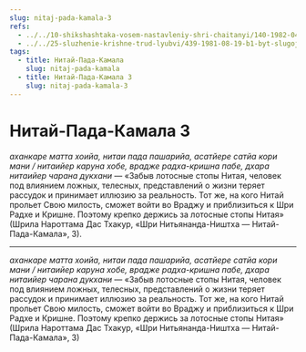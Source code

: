 ```yaml
---
slug: nitaj-pada-kamala-3
refs:
  - ../../10-shikshashtaka-vosem-nastavleniy-shri-chaitanyi/140-1982-04-25-a2-b-kommentarij-k-pervomu-stihu-shikshashtaki.md
  - ../../25-sluzhenie-krishne-trud-lyubvi/439-1981-08-19-b1-byt-slugoj-slugi-krasoty-vne-zakona.md
tags:
  - title: Нитай-Пада-Камала
    slug: nitaj-pada-kamala
  - title: Нитай-Пада-Камала 3
    slug: nitaj-pada-kamala-3
---
```


# Нитай-Пада-Камала 3

*аханкаре матта хоийа, нитаи пада пашарийа, асатйере сатйа кори мани / нитаийер каруна хобе, врадже радха-кришна пабе, дхара нитаийер чарана дукхани* — «Забыв лотосные стопы Нитая, человек под влиянием ложных, телесных, представлений о жизни теряет рассудок и принимает иллюзию за реальность. Тот же, на кого Нитай прольет Свою милость, сможет войти во Враджу и приблизиться к Шри Радхе и Кришне. Поэтому крепко держись за лотосные стопы Нитая» (Шрила Нароттама Дас Тхакур, «Шри Нитьянанда-Ништха — Нитай-Пада-Камала», 3).

---

*аханкаре матта хоийа, нитаи пада пашарийа, асатйере сатйа кори мани / нитаийер каруна хобе, врадже радха-кришна пабе, дхара нитаийер чарана дукхани* — «Забыв лотосные стопы Нитая, человек под влиянием ложных, телесных, представлений о жизни теряет рассудок и принимает иллюзию за реальность. Тот же, на кого Нитай прольет Свою милость, сможет войти во Враджу и приблизиться к Шри Радхе и Кришне. Поэтому крепко держись за лотосные стопы Нитая» (Шрила Нароттама Дас Тхакур, «Шри Нитьянанда-Ништха — Нитай-Пада-Камала», 3)
